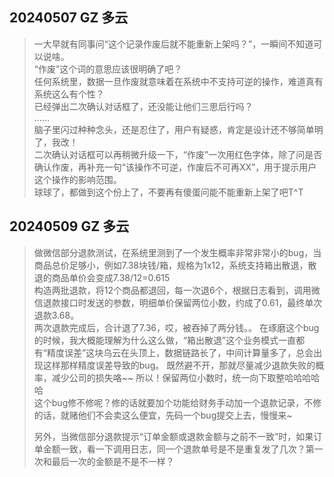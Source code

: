 ## 20240507 GZ 多云
> 一大早就有同事问“这个记录作废后就不能重新上架吗？”，一瞬间不知道可以说啥。  
    “作废”这个词的意思应该很明确了吧？  
    任何系统里，数据一旦作废就意味着在系统中不支持可逆的操作，难道真有系统这么有个性？  
    已经弹出二次确认对话框了，还没能让他们三思后行吗？  
    ……  
    脑子里闪过种种念头，还是忍住了，用户有疑惑，肯定是设计还不够简单明了，我改！  
    二次确认对话框可以再稍微升级一下，“作废”一次用红色字体，除了问是否确认作废，再补充一句“该操作不可逆，作废后不可再XX”，用于提示用户这个操作的影响范围。  
    球球了，都做到这个份上了，不要再有傻蛋问能不能重新上架了吧T^T  

## 20240509 GZ 多云
> 做微信部分退款测试，在系统里测到了一个发生概率非常非常小的bug，当商品总价足够小，例如7.38块钱/箱，规格为1x12，系统支持箱出散退，散退的商品单价会变成7.38/12=0.615  
> 构造两批退款，将12个商品都退回，每一次退6个，根据日志看到，调用微信退款接口时发送的参数，明细单价保留两位小数，约成了0.61，最终单次退款3.68。  
> 两次退款完成后，合计退了7.36，哎，被吞掉了两分钱。。
> 在琢磨这个bug的时候，我大概能理解为什么这么做，“箱出散退”这个业务模式一直都有“精度误差”这块乌云在头顶上，数据链路长了，中间计算量多了，总会出现这样那样精度误差导致的bug。
> 既然避不开，那就尽量减少退款失败的概率，减少公司的损失咯~~
> 所以！保留两位小数时，统一向下取整哈哈哈哈哈  
> 这个bug修不修呢？修的话就要加个功能给财务手动加一个退款记录，不修的话，就赌他们不会卖这么便宜，先码一个bug提交上去，慢慢来~
>   
> 另外，当微信部分退款提示“订单金额或退款金额与之前不一致”时，如果订单金额一致，看一下调用日志，同一个退款单号是不是重复发了几次？第一次和最后一次的金额是不是不一样？
